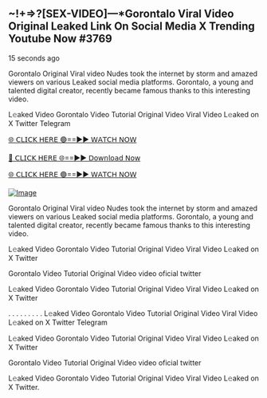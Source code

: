 ## ~!+=>?[SEX-VIDEO]—*Gorontalo Viral Video Original Leaked Link On Social Media X Trending Youtube Now #3769

15 seconds ago

Gorontalo Original Viral video Nudes took the internet by storm and amazed viewers on various Leaked social media platforms. Gorontalo, a young and talented digital creator, recently became famous thanks to this interesting video.

L𝚎aked Video Gorontalo Video Tutorial Original Video Viral Video L𝚎aked on X Twitter Telegram

[🌐 𝖢𝖫𝖨𝖢𝖪 𝖧𝖤𝖱𝖤 🟢==►► 𝖶𝖠𝖳𝖢𝖧 𝖭𝖮𝖶](https://3-tanei-pinik.blogspot.com/2025/02/viral-video.html)

[🔴 𝖢𝖫𝖨𝖢𝖪 𝖧𝖤𝖱𝖤 🌐==►► 𝖣𝗈𝗐𝗇𝗅𝗈𝖺𝖽 𝖭𝗈𝗐](https://3-tanei-pinik.blogspot.com/2025/02/viral-video.html)

[🌐 𝖢𝖫𝖨𝖢𝖪 𝖧𝖤𝖱𝖤 🟢==►► 𝖶𝖠𝖳𝖢𝖧 𝖭𝖮𝖶](https://3-tanei-pinik.blogspot.com/2025/02/viral-video.html)

[![Image](https://github.com/user-attachments/assets/ff3b7bd4-415c-4ca3-a6c8-b1f096193c29)](https://3-tanei-pinik.blogspot.com/2025/02/viral-video.html)

Gorontalo Original Viral video Nudes took the internet by storm and amazed viewers on various Leaked social media platforms. Gorontalo, a young and talented digital creator, recently became famous thanks to this interesting video.

L𝚎aked Video Gorontalo Video Tutorial Original Video Viral Video L𝚎aked on X Twitter

Gorontalo Video Tutorial Original Video video oficial twitter

L𝚎aked Video Gorontalo Video Tutorial Original Video Viral Video L𝚎aked on X Twitter

. . . . . . . . . L𝚎aked Video Gorontalo Video Tutorial Original Video Viral Video L𝚎aked on X Twitter Telegram

L𝚎aked Video Gorontalo Video Tutorial Original Video Viral Video L𝚎aked on X Twitter

Gorontalo Video Tutorial Original Video video oficial twitter

L𝚎aked Video Gorontalo Video Tutorial Original Video Viral Video L𝚎aked on X Twitter.
